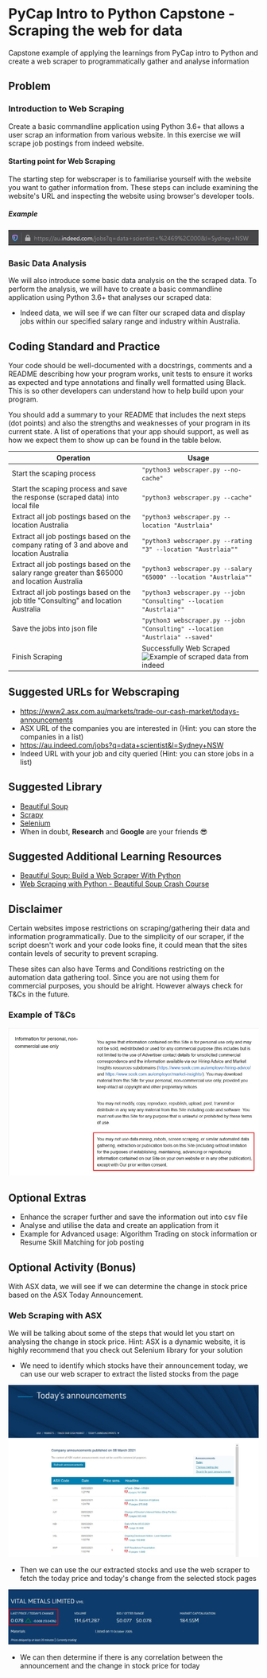 # PyCap Intro to Python Capstone - Scraping the web for data

Capstone example of applying the learnings from PyCap intro to Python and create a web scraper to programmatically gather and analyse information

## Problem

### Introduction to Web Scraping

Create a basic commandline application using Python 3.6+ that allows a user scrap an information from various website.
In this exercise we will scrape job postings from indeed website.

#### Starting point for Web Scraping

The starting step for webscraper is to familiarise yourself with the website you want to gather information from. These steps can include examining the website's URL
and inspecting the website using browser's developer tools.

##### Example

![indeed's URL](images/indeed_url.png)

### Basic Data Analysis

We will also introduce some basic data analysis on the the scraped data.
To perform the analysis, we will have to create a basic commandline application using Python 3.6+ that analyses our scraped data:

- Indeed data, we will see if we can filter our scraped data and display jobs within our specified salary range and industry within Australia.

## Coding Standard and Practice

Your code should be well-documented with a docstrings, comments and a README describing how your program works, unit tests to ensure it works as expected and type annotations and finally well formatted using Black. This is so other developers can understand how to help build upon your program.

You should add a summary to your README that includes the next steps (dot points) and also the strengths and weaknesses of your program in its current state.
A list of operations that your app should support, as well as how we expect them to show up can be found in the table below.

| Operation                                            | Usage |
|------------------------------------------------------|-------|
| Start the scaping process| `"python3 webscraper.py --no-cache"` |
| Start the scaping process and save the response (scraped data) into local file | `"python3 webscraper.py --cache"`|
| Extract all job postings based on the location Australia | `"python3 webscraper.py --location "Austrlaia"` |
| Extract all job postings based on the company rating of 3 and above and location Australia | `"python3 webscraper.py --rating "3" --location "Austrlaia""`|
| Extract all job postings based on the salary range greater than $65000 and location Australia | `"python3 webscraper.py --salary "65000" --location "Austrlaia""`|
| Extract all job postings based on the job title "Consulting" and location Australia | `"python3 webscraper.py --jobn "Consulting" --location "Austrlaia""`|
| Save the jobs into json file | `"python3 webscraper.py --jobn "Consulting" --location "Austrlaia" --saved"` |
| Finish Scraping | Successfully Web Scraped ![Example of scraped data from indeed](../../assets/imgs/job_scraped.jpg) |

## Suggested URLs for Webscraping

- <https://www2.asx.com.au/markets/trade-our-cash-market/todays-announcements>
- ASX URL of the companies you are interested in (Hint: you can store the companies in a list)
- <https://au.indeed.com/jobs?q=data+scientist&l=Sydney+NSW>
- Indeed URL with your job and city queried (Hint: you can store jobs in a list)

## Suggested Library

- [Beautiful Soup](https://www.crummy.com/software/BeautifulSoup/bs4/doc/)
- [Scrapy](https://scrapy.org/)
- [Selenium](https://selenium-python.readthedocs.io/)
- When in doubt, **Research** and **Google** are your friends :sunglasses:

## Suggested Additional Learning Resources

- [Beautiful Soup: Build a Web Scraper With Python](https://realpython.com/beautiful-soup-web-scraper-python/#challenges-of-web-scraping)
- [Web Scraping with Python - Beautiful Soup Crash Course](https://www.youtube.com/watch?v=XVv6mJpFOb0)

## Disclaimer

Certain websites impose restrictions on scraping/gathering their data and information programmatically.
Due to the simplicity of our scraper, if the script doesn't work and your code looks fine, it could mean that the sites contain levels of security to prevent
scraping.

These sites can also have Terms and Conditions restricting on the automation data gathering tool.
Since you are not using them for commercial purposes, you should be alright. However always check for T&Cs in the future.

### Example of T&Cs

![Seek's T&Cs](images/web_scrap_TOS.jpg)

## Optional Extras

- Enhance the scraper further and save the information out into csv file
- Analyse and utilise the data and create an application from it
- Example for Advanced usage: Algorithm Trading on stock information or Resume Skill Matching for job posting

## Optional Activity (Bonus)

With ASX data, we will see if we can determine the change in stock price based on the ASX Today Announcement.

### Web Scraping with ASX

We will be talking about some of the steps that would let you start on analysing the change in stock price.
Hint: ASX is a dynamic website, it is highly recommend that you check out Selenium library for your solution

- We need to identify which stocks have their announcement today, we can use our web scraper to extract the listed stocks from the page

![Today's Announcement](images/today_annoucement.jpg)

- Then we can use the our extracted stocks and use the web scraper to fetch the today price and today's change from the selected stock pages

![Example of stock page](images/stock_price.jpg)

- We can then determine if there is any correlation between the announcement and the change in stock price for today
